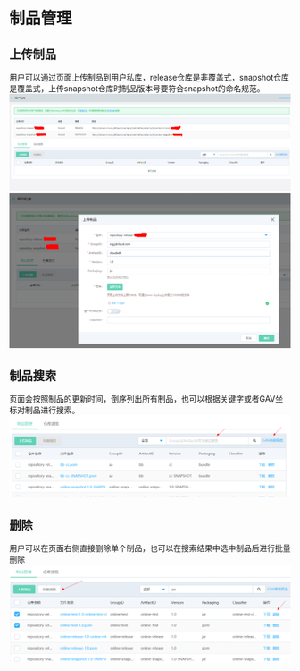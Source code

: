 # 制品管理

## 上传制品

用户可以通过页面上传制品到用户私库，release仓库是非覆盖式，snapshot仓库是覆盖式，上传snapshot仓库时制品版本号要符合snapshot的命名规范。
![](/image/Artifacts/private.PNG) 
![](/image/Artifacts/upload.PNG) 

## 制品搜索

页面会按照制品的更新时间，倒序列出所有制品，也可以根据关键字或者GAV坐标对制品进行搜索。
![](/image/Artifacts/search.PNG) 

## 删除
用户可以在页面右侧直接删除单个制品，也可以在搜索结果中选中制品后进行批量删除
![](/image/Artifacts/delete.PNG) 

